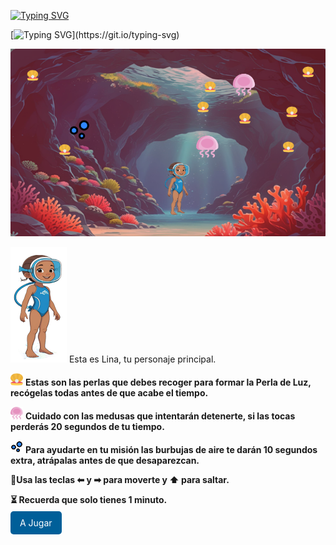 [![Typing SVG](https://readme-typing-svg.herokuapp.com?font=Times+New+Roman&weight=200&size=50&letterSpacing=big&duration=4000&pause=300&color=221DF7&background=1EFAFF&center=true&multiline=true&repeat=false&width=700&height=100&lines=Aventura+marina)](https://git.io/typing-svg)

[![Typing SVG](https://readme-typing-svg.herokuapp.com?font=Times+New+Roman&weight=200&size=25&duration=4000&pause=300&color=221DF7&background=1EFAFF&multiline=true&repeat=false&width=700&height=300&lines=Lina+es+una+ni%C3%B1a+curiosa+que+est%C3%A1+de+vacaciones+en+una+isla+tropical.+;Un+d%C3%ADa%2C+mientras+nadaba+cerca+de+la+playa%2C+;encontr%C3%B3+la+entrada+a+una+cueva+submarina+oculta.;+La+leyenda+local+dice+que+dentro+se+encuentra+la+Perla+de+Luz%2C+;un+artefacto+m%C3%A1gico+que+protege+el+equilibrio+del+oc%C3%A9ano.+;%F0%9F%A7%AD+Explora+la+cueva+y+recoge+todas+los+perlas+hasta+formar+la+;Perla+de+Luz.;+Solo+tienes+1+minuto+para+completar+la+tarea.)](https://git.io/typing-svg)

![Imagen del juego](img/juegoPrincipal.png)

![Imagen del juego](img/lina.png) Esta es Lina, tu personaje principal.

<img src="img/pearl.svg" alt="Perla" width="20" height="20"/> **Estas son las perlas que debes recoger para formar la Perla de Luz, recógelas todas antes de que acabe el tiempo.**

<img src="img/jellyfish.svg" alt="medusa" width="20" height="20"/>  **Cuidado con las medusas que intentarán detenerte, si las tocas perderás 20 segundos de tu tiempo.**

<img src="img/bubble.svg" alt="Burbuja" width="20" height="20"/>  **Para ayudarte en tu misión las burbujas de aire te darán 10 segundos extra, atrápalas antes de que desaparezcan.**

**🔴Usa las teclas ⬅ y ➡ para moverte y ⬆ para saltar.**

**⏳ Recuerda que solo tienes 1 minuto.**

<a href="https://aymee10.github.io/Aventura-marina/" style="background-color:#005F99; color:white; padding:10px 15px;text-decoration:none;border-radius:5px;">A Jugar</a>


